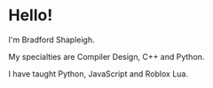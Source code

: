 # Hello!

I'm Bradford Shapleigh.

My specialties are Compiler Design, C++ and Python.

I have taught Python, JavaScript and Roblox Lua.
